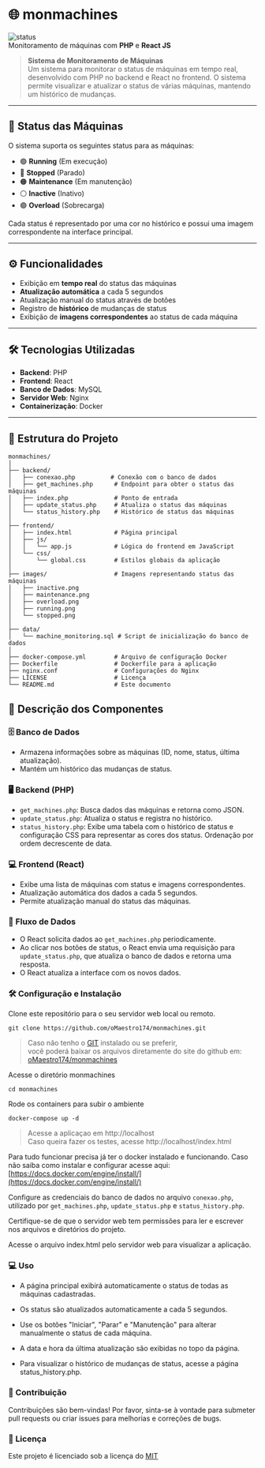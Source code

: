 # 🌐 **monmachines**

![status](https://img.shields.io/badge/status-Active-green)  
Monitoramento de máquinas com **PHP** e **React JS**

> **Sistema de Monitoramento de Máquinas**  
> Um sistema para monitorar o status de máquinas em tempo real, desenvolvido com PHP no backend e React no frontend. O sistema permite visualizar e atualizar o status de várias máquinas, mantendo um histórico de mudanças.

---

## 🚦 **Status das Máquinas**

O sistema suporta os seguintes status para as máquinas:

- 🟢 **Running** (Em execução)
- 🔴 **Stopped** (Parado)
- 🟠 **Maintenance** (Em manutenção)
- ⚪ **Inactive** (Inativo)
- 🟣 **Overload** (Sobrecarga)
<i class="fas fa-user" style="color: purple;"></i>

Cada status é representado por uma cor no histórico e possui uma imagem correspondente na interface principal.

---

## ⚙️ **Funcionalidades**

- Exibição em **tempo real** do status das máquinas
- **Atualização automática** a cada 5 segundos
- Atualização manual do status através de botões
- Registro de **histórico** de mudanças de status
- Exibição de **imagens correspondentes** ao status de cada máquina

---

## 🛠 **Tecnologias Utilizadas**

- **Backend**: PHP
- **Frontend**: React
- **Banco de Dados**: MySQL
- **Servidor Web**: Nginx
- **Containerização**: Docker

---

## 📁 **Estrutura do Projeto**

```plaintext
monmachines/
│
├── backend/
│   ├── conexao.php          # Conexão com o banco de dados
│   ├── get_machines.php      # Endpoint para obter o status das máquinas
│   ├── index.php             # Ponto de entrada
│   ├── update_status.php     # Atualiza o status das máquinas
│   └── status_history.php    # Histórico de status das máquinas
│
├── frontend/
│   ├── index.html            # Página principal
│   ├── js/
│   │   └── app.js            # Lógica do frontend em JavaScript
│   └── css/
│       └── global.css        # Estilos globais da aplicação
│
├── images/                   # Imagens representando status das máquinas
│   ├── inactive.png
│   ├── maintenance.png
│   ├── overload.png
│   ├── running.png
│   └── stopped.png
│
├── data/
│   └── machine_monitoring.sql # Script de inicialização do banco de dados
│
├── docker-compose.yml        # Arquivo de configuração Docker
├── Dockerfile                # Dockerfile para a aplicação
├── nginx.conf                # Configurações do Nginx
├── LICENSE                   # Licença
└── README.md                 # Este documento

```
## 📜 **Descrição dos Componentes**
### 🗄️ Banco de Dados

- Armazena informações sobre as máquinas (ID, nome, status, última atualização).
- Mantém um histórico das mudanças de status.

### 🖥️ Backend (PHP)
- `get_machines.php`: Busca dados das máquinas e retorna como JSON.
- `update_status.php`: Atualiza o status e registra no histórico.
- `status_history.php`: Exibe uma tabela com o histórico de status e configuração CSS para representar as cores dos status. Ordenação por ordem decrescente de data.

### 💻 Frontend (React)
- Exibe uma lista de máquinas com status e imagens correspondentes.
- Atualização automática dos dados a cada 5 segundos.
- Permite atualização manual do status das máquinas.

### 🔄 Fluxo de Dados

- O React solicita dados ao `get_machines.php` periodicamente.
- Ao clicar nos botões de status, o React envia uma requisição para `update_status.php`, que atualiza o banco de dados e retorna uma resposta.
- O React atualiza a interface com os novos dados.

### 🛠️ Configuração e Instalação

Clone este repositório para o seu servidor web local ou remoto.
```shell
git clone https://github.com/oMaestro174/monmachines.git
```
> 
>Caso não tenho o [GIT](https://git-scm.com/downloads) instalado ou se preferir,  
>você poderá baixar os arquivos diretamente do site do github em: [oMaestro174/monmachines](https://github.com/oMaestro174/monmachines/archive/refs/heads/main.zip) 

Acesse o diretório monmachines
```shell
cd monmachines
```

Rode os containers para subir o ambiente
```shell
docker-compose up -d
```
>Acesse a aplicaçao em http://localhost  
>Caso queira fazer os testes, acesse http://localhost/index.html



Para tudo funcionar precisa já ter o docker instalado e funcionando. Caso não saiba como instalar e configurar acesse aqui: [https://docs.docker.com/engine/install/](https://docs.docker.com/engine/install/)

Configure as credenciais do banco de dados no arquivo `conexao.php`, utilizado por `get_machines.php`, `update_status.php` e `status_history.php`.

Certifique-se de que o servidor web tem permissões para ler e escrever nos arquivos e diretórios do projeto.

Acesse o arquivo index.html pelo servidor web para visualizar a aplicação.

### 💻 Uso
- A página principal exibirá automaticamente o status de todas as máquinas cadastradas.
- Os status são atualizados automaticamente a cada 5 segundos.
- Use os botões "Iniciar", "Parar" e "Manutenção" para alterar manualmente o status de cada máquina.

- A data e hora da última atualização são exibidas no topo da página.
- Para visualizar o histórico de mudanças de status, acesse a página status_history.php.

### 🤝 Contribuição

Contribuições são bem-vindas! Por favor, sinta-se à vontade para submeter pull requests ou criar issues para melhorias e correções de bugs.

### 📄 Licença
Este projeto é licenciado sob a licença do [MIT](/LICENSE)